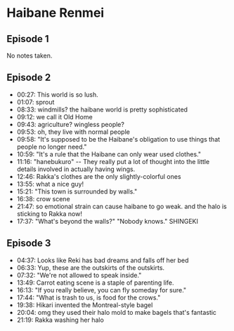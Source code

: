 # Haibane Renmei

## Episode 1

No notes taken.

## Episode 2

* 00:27: This world is so lush.
* 01:07: sprout
* 08:33: windmills? the haibane world is pretty sophisticated
* 09:12: we call it Old Home
* 09:43: agriculture? wingless people?
* 09:53: oh, they live with normal people
* 09:58: "It's supposed to be the Haibane's obligation to use things that people no longer need."
* 10:59: "It's a rule that the Haibane can only wear used clothes."
* 11:16: "hanebukuro" -- They really put a lot of thought into the little details involved in actually having wings.
* 12:46: Rakka's clothes are the only slightly-colorful ones
* 13:55: what a nice guy!
* 15:21: "This town is surrounded by walls."
* 16:38: crow scene
* 21:47: so emotional strain can cause haibane to go weak. and the halo is sticking to Rakka now!
* 17:37: "What's beyond the walls?" "Nobody knows." SHINGEKI

## Episode 3

* 04:37: Looks like Reki has bad dreams and falls off her bed
* 06:33: Yup, these are the outskirts of the outskirts.
* 07:32: "We're not allowed to speak inside."
* 13:49: Carrot eating scene is a staple of parenting life.
* 16:13: "If you really believe, you can fly someday for sure."
* 17:44: "What is trash to us, is food for the crows."
* 19:38: Hikari invented the Montreal-style bagel
* 20:04: omg they used their halo mold to make bagels that's fantastic
* 21:19: Rakka washing her halo
